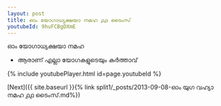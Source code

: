 ```yaml
---
layout: post
title: ഓം യോഗാധ്യക്ഷയാ നമഹ ൧൧ ടൈംസ്
youtubeId: 9huFCBgDXmE
---
```

 
 
 ഓം യോഗാധ്യക്ഷയാ നമഹ 
 
 -  ആരാണ് എല്ലാ യോഗകളുടെയും കർത്താവ് 
 
  
 
  
 
 
 
 
 
 


{% include youtubePlayer.html id=page.youtubeId %}
 
[Next]({{ site.baseurl }}{% link  split1/_posts/2013-09-08-ഓം യുഗ വഹ്യാ നമഹ ൧൧ ടൈംസ്.md%})
 
